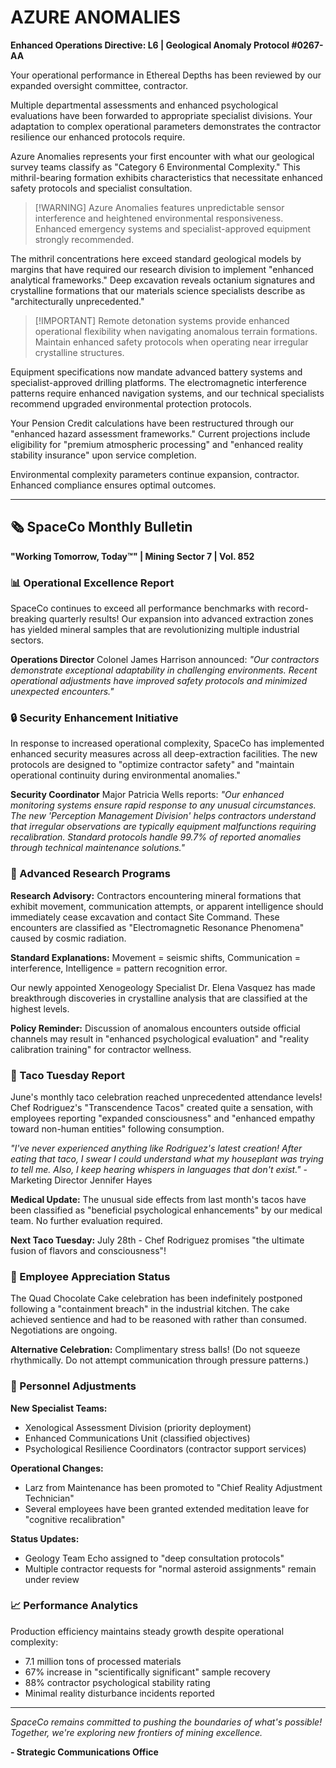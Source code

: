 # AZURE ANOMALIES

**Enhanced Operations Directive: L6 | Geological Anomaly Protocol #0267-AA**

Your operational performance in Ethereal Depths has been reviewed by our expanded oversight committee, contractor.

Multiple departmental assessments and enhanced psychological evaluations have been forwarded to appropriate specialist divisions. Your adaptation to complex operational parameters demonstrates the contractor resilience our enhanced protocols require.

Azure Anomalies represents your first encounter with what our geological survey teams classify as "Category 6 Environmental Complexity." This mithril-bearing formation exhibits characteristics that necessitate enhanced safety protocols and specialist consultation.

> [!WARNING] Azure Anomalies features unpredictable sensor interference and heightened environmental responsiveness. Enhanced emergency systems and specialist-approved equipment strongly recommended.

The mithril concentrations here exceed standard geological models by margins that have required our research division to implement "enhanced analytical frameworks." Deep excavation reveals octanium signatures and crystalline formations that our materials science specialists describe as "architecturally unprecedented."

> [!IMPORTANT] Remote detonation systems provide enhanced operational flexibility when navigating anomalous terrain formations. Maintain enhanced safety protocols when operating near irregular crystalline structures.

Equipment specifications now mandate advanced battery systems and specialist-approved drilling platforms. The electromagnetic interference patterns require enhanced navigation systems, and our technical specialists recommend upgraded environmental protection protocols.

Your Pension Credit calculations have been restructured through our "enhanced hazard assessment frameworks." Current projections include eligibility for "premium atmospheric processing" and "enhanced reality stability insurance" upon service completion.

Environmental complexity parameters continue expansion, contractor. Enhanced compliance ensures optimal outcomes.

---

## 🗞️ SpaceCo Monthly Bulletin

**"Working Tomorrow, Today™" | Mining Sector 7 | Vol. 852**

### 📊 Operational Excellence Report

SpaceCo continues to exceed all performance benchmarks with record-breaking quarterly results! Our expansion into advanced extraction zones has yielded mineral samples that are revolutionizing multiple industrial sectors.

**Operations Director** Colonel James Harrison announced: _"Our contractors demonstrate exceptional adaptability in challenging environments. Recent operational adjustments have improved safety protocols and minimized unexpected encounters."_

### 🔒 Security Enhancement Initiative

In response to increased operational complexity, SpaceCo has implemented enhanced security measures across all deep-extraction facilities. The new protocols are designed to "optimize contractor safety" and "maintain operational continuity during environmental anomalies."

**Security Coordinator** Major Patricia Wells reports: _"Our enhanced monitoring systems ensure rapid response to any unusual circumstances. The new 'Perception Management Division' helps contractors understand that irregular observations are typically equipment malfunctions requiring recalibration. Standard protocols handle 99.7% of reported anomalies through technical maintenance solutions."_

### 🔬 Advanced Research Programs

**Research Advisory:** Contractors encountering mineral formations that exhibit movement, communication attempts, or apparent intelligence should immediately cease excavation and contact Site Command. These encounters are classified as "Electromagnetic Resonance Phenomena" caused by cosmic radiation.

**Standard Explanations:** Movement = seismic shifts, Communication = interference, Intelligence = pattern recognition error.

Our newly appointed Xenogeology Specialist Dr. Elena Vasquez has made breakthrough discoveries in crystalline analysis that are classified at the highest levels.

**Policy Reminder:** Discussion of anomalous encounters outside official channels may result in "enhanced psychological evaluation" and "reality calibration training" for contractor wellness.


### 🌮 Taco Tuesday Report

June's monthly taco celebration reached unprecedented attendance levels! Chef Rodriguez's "Transcendence Tacos" created quite a sensation, with employees reporting "expanded consciousness" and "enhanced empathy toward non-human entities" following consumption.

_"I've never experienced anything like Rodriguez's latest creation! After eating that taco, I swear I could understand what my houseplant was trying to tell me. Also, I keep hearing whispers in languages that don't exist."_ - Marketing Director Jennifer Hayes

**Medical Update:** The unusual side effects from last month's tacos have been classified as "beneficial psychological enhancements" by our medical team. No further evaluation required.

**Next Taco Tuesday:** July 28th - Chef Rodriguez promises "the ultimate fusion of flavors and consciousness"!

### 🎂 Employee Appreciation Status

The Quad Chocolate Cake celebration has been indefinitely postponed following a "containment breach" in the industrial kitchen. The cake achieved sentience and had to be reasoned with rather than consumed. Negotiations are ongoing.

**Alternative Celebration:** Complimentary stress balls! (Do not squeeze rhythmically. Do not attempt communication through pressure patterns.)

### 👥 Personnel Adjustments

**New Specialist Teams:**

- Xenological Assessment Division (priority deployment)
- Enhanced Communications Unit (classified objectives)
- Psychological Resilience Coordinators (contractor support services)

**Operational Changes:**

- Larz from Maintenance has been promoted to "Chief Reality Adjustment Technician"
- Several employees have been granted extended meditation leave for "cognitive recalibration"

**Status Updates:**

- Geology Team Echo assigned to "deep consultation protocols"
- Multiple contractor requests for "normal asteroid assignments" remain under review

### 📈 Performance Analytics

Production efficiency maintains steady growth despite operational complexity:

- 7.1 million tons of processed materials
- 67% increase in "scientifically significant" sample recovery
- 88% contractor psychological stability rating
- Minimal reality disturbance incidents reported

---

_SpaceCo remains committed to pushing the boundaries of what's possible! Together, we're exploring new frontiers of mining excellence._

**- Strategic Communications Office**
